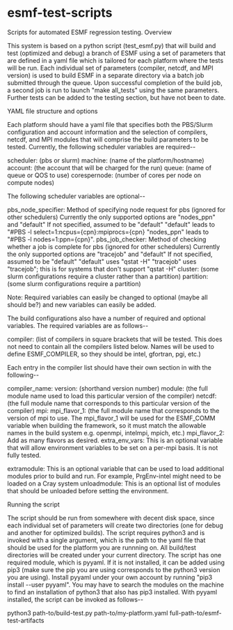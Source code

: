 # esmf-test-scripts

Scripts for automated ESMF regression testing.
Overview

This system is based on a python script (test_esmf.py) that will build and test (optimized and debug) a branch of ESMF using a set of parameters 
that are defined in a yaml file which is tailored for each platform where the tests will be run. Each individual set of parameters (compiler, 
netcdf, and MPI version) is used to build ESMF in a separate directory via a batch job submitted through the queue. Upon successful completion of 
the build job, a second job is run to launch "make all_tests" using the same parameters. Further tests can be added to the testing section, but 
have not been to date.

YAML file structure and options

Each platform should have a yaml file that specifies both the PBS/Slurm configuration and account information and the selection of compilers,
netcdf, and MPI modules that will comprise the build parameters to be tested. Currently, the following scheduler variables are required--

scheduler: (pbs or slurm)
machine: (name of the platform/hostname)
account: (the account that will be charged for the run)
queue: (name of queue or QOS to use)
corespernode: (number of cores per node on compute nodes)

The following scheduler variables are optional--

pbs_node_specifier: Method of specifying node request for pbs (ignored for other schedulers)
    Currently the only supported options are "nodes_ppn" and "default"
    If not specified, assumed to be "default"
    "default" leads to "#PBS -l select=1:ncpus={cpn}:mpiprocs={cpn}
    "nodes_ppn" leads to "#PBS -l nodes=1:ppn={cpn}".
pbs_job_checker: Method of checking whether a job is complete for pbs (ignored for other schedulers)
    Currently the only supported options are "tracejob" and "default"
    If not specified, assumed to be "default"
    "default" uses "qstat -H"
    "tracejob" uses "tracejob"; this is for systems that don't support "qstat -H"
cluster: (some slurm configurations require a cluster rather than a partition)
partition: (some slurm configurations require a partition)

Note: Required variables can easily be changed to optional (maybe all should be?) and new variables can easily be added.

The build configurations also have a number of required and optional variables. The required variables are as follows--

compiler: (list of compilers in square brackets that will be tested. This does not need to contain all the compilers listed below. Names will be used to 
           define ESMF_COMPILER, so they should be intel, gfortran, pgi, etc.)

Each entry in the compiler list should have their own section in with the following--

compiler_name:
  version: (shorthand version number)
    module: (the full module name used to load this particular version of the compiler)
    netcdf: (the full module name that corresponds to this particular version of the compiler)
    mpi: 
      mpi_flavor_1: (the full module name that corresponds to the version of mpi to use. The mpi_flavor_1 will be used for the ESMF_COMM variable
                     when building the framework, so it must match the allowable names in the build system e.g. openmpi, intelmpi, mpich, etc.)
      mpi_flavor_2: Add as many flavors as desired.
    extra_env_vars: This is an optional variable that will allow environment variables to be set on a per-mpi basis. It is not fully tested.

  extramodule: This is an optional variable that can be used to load additional modules prior to build and run. For example, PrgEnv-intel might need 
               to be loaded on a Cray system
  unloadmodule: This is an optional list of modules that should be unloaded before setting the environment. 
  

Running the script

The script should be run from somewhere with decent disk space, since each individual set of parameters will create two directories (one for
debug and another for optimized builds). The script requires python3 and is invoked with a single argument, which is the path to the 
yaml file that should be used for the platform you are runnning on. All build/test directories will be created under your current directory.
The script has one required module, which is pyyaml. If it is not installed, it can be added using pip3 (make sure the pip you are using 
corresponds to the python3 version you are using). Install pyyaml under your own account by running "pip3 install --user pyyaml". You may 
have to search the modules on the machine to find an installation of python3 that also has pip3 installed. With pyyaml installed, the script
can be invoked as follows--

python3 path-to/build-test.py path-to/my-platform.yaml full-path-to/esmf-test-artifacts 

